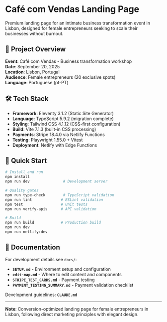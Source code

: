 # Café com Vendas Landing Page

Premium landing page for an intimate business transformation event in Lisbon, designed for female entrepreneurs seeking to scale their businesses without burnout.

## 🎯 Project Overview

**Event**: Café com Vendas - Business transformation workshop  
**Date**: September 20, 2025  
**Location**: Lisbon, Portugal  
**Audience**: Female entrepreneurs (20 exclusive spots)  
**Language**: Portuguese (pt-PT)

## 🛠 Tech Stack

- **Framework**: Eleventy 3.1.2 (Static Site Generator)
- **Language**: TypeScript 5.9.2 (migration complete)
- **Styling**: Tailwind CSS 4.1.12 (CSS-first configuration)
- **Build**: Vite 7.1.3 (built-in CSS processing)
- **Payments**: Stripe 18.4.0 via Netlify Functions
- **Testing**: Playwright 1.55.0 + Vitest
- **Deployment**: Netlify with Edge Functions

## 🚀 Quick Start

```bash
# Install and run
npm install
npm run dev               # Development server

# Quality gates  
npm run type-check        # TypeScript validation
npm run lint             # ESLint validation
npm test                 # Unit tests
npm run verify-apis      # API validation

# Build
npm run build            # Production build
npm run dev
npm run netlify:dev
```

## 📖 Documentation

For development details see `docs/`:
- **`SETUP.md`** - Environment setup and configuration
- **`edit-map.md`** - Where to edit content and components  
- **`STRIPE_TEST_CARDS.md`** - Payment testing
- **`PAYMENT_TESTING_SUMMARY.md`** - Payment validation checklist

Development guidelines: **`CLAUDE.md`**

---

**Note**: Conversion-optimized landing page for female entrepreneurs in Lisbon, following direct marketing principles with elegant design.